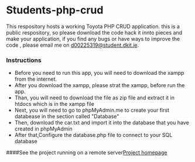 # Students-php-crud
This respository hosts a working Toyota PHP CRUD application.  this is a public respository, so please download the code hack it innto pieces and make your application, if you find any bugs or have ways to improve the code , please email me on d00225319@student.dkit.ie.
### Instructions
* Before you need to run this app, you will need to download the xampp from the  internet.
* After you download the xampp, please strat the xampp, before run the app.
* Than, you will need to download the file as zip file and extract it in htdocs which is in the xampp file
* Next, you will need to go to phpMyAdmin.me to create your first databease in the section called "Database"
* Then, download the car.txt and import it into the database that you have created in phpMyAdmin
* After that,Configure the database.php file to connect to your SQL database

####See the project running on a remote server[Project homepage]()

